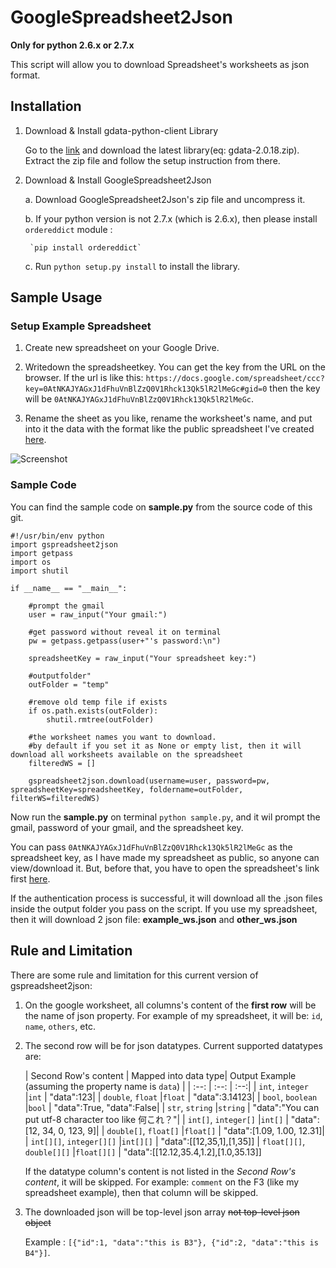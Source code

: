 GoogleSpreadsheet2Json
====
**Only for python 2.6.x or 2.7.x**

This script will allow you to download Spreadsheet's worksheets as json format.


## Installation

1. Download & Install gdata-python-client Library

	Go to the [link](https://code.google.com/p/gdata-python-client/downloads/list) and download the latest library(eq: gdata-2.0.18.zip). Extract the zip file and follow the setup instruction from there.
	
	
2. Download & Install GoogleSpreadsheet2Json 
	
	a. Download GoogleSpreadsheet2Json's zip file and uncompress it. 
	
	b. If your python version is not 2.7.x (which is 2.6.x), then please install `ordereddict` module :

		`pip install ordereddict`
	
	c. Run `python setup.py install` to install the library.

## Sample Usage
### Setup Example Spreadsheet

1. Create new spreadsheet on your Google Drive. 

2. Writedown the spreadsheetkey. You can get the key from the URL on the browser. If the url is like this: `https://docs.google.com/spreadsheet/ccc?key=0AtNKAJYAGxJ1dFhuVnBlZzQ0V1Rhck13Qk5lR2lMeGc#gid=0` then the key will be `0AtNKAJYAGxJ1dFhuVnBlZzQ0V1Rhck13Qk5lR2lMeGc`.

3. Rename the sheet as you like, rename the worksheet's name, and put into it the data with the format like the public spreadsheet I've created [here](https://docs.google.com/spreadsheet/ccc?key=0AtNKAJYAGxJ1dFhuVnBlZzQ0V1Rhck13Qk5lR2lMeGc#gid=0).

![Screenshot](https://dl.dropboxusercontent.com/u/14494023/screenshot-spreadsheet.png)

### Sample Code

You can find the sample code on **sample.py** from the source code of this git.

```
#!/usr/bin/env python
import gspreadsheet2json
import getpass
import os
import shutil

if __name__ == "__main__":
	
	#prompt the gmail
	user = raw_input("Your gmail:")

	#get password without reveal it on terminal
	pw = getpass.getpass(user+"'s password:\n")

	spreadsheetKey = raw_input("Your spreadsheet key:")

	#outputfolder"
	outFolder = "temp" 

	#remove old temp file if exists
	if os.path.exists(outFolder):
		shutil.rmtree(outFolder)

	#the worksheet names you want to download.
	#by default if you set it as None or empty list, then it will download all worksheets available on the spreadsheet
	filteredWS = []

	gspreadsheet2json.download(username=user, password=pw, spreadsheetKey=spreadsheetKey, foldername=outFolder, filterWS=filteredWS)
```

Now run the **sample.py** on terminal ``python sample.py``, and it wil prompt the gmail, password of your gmail, and the spreadsheet key. 

You can pass `0AtNKAJYAGxJ1dFhuVnBlZzQ0V1Rhck13Qk5lR2lMeGc` as the spreadsheet key, as I have made my spreadsheet as public, so anyone can view/download it. But, before that, you have to open the spreadsheet's link first [here](https://docs.google.com/spreadsheet/ccc?key=0AtNKAJYAGxJ1dFhuVnBlZzQ0V1Rhck13Qk5lR2lMeGc#gid=0). 

 If the authentication process is successful, it will download all the .json files inside the output folder you pass on the script. If you use my spreadsheet, then it will download 2 json file: **example_ws.json** and **other_ws.json**


## Rule and Limitation

There are some rule and limitation for this current version of gspreadsheet2json:

1. On the google worksheet, all columns's content of the **first row** will be the name of json property. For example of my spreadsheet, it will be: `id`, `name`, `others`, etc.
2. The second row will be for json datatypes. Current supported datatypes are: 

	| Second Row's content 		| Mapped into data type| Output Example (assuming the property name is `data`)	| 
| :--: 					| :--: 					| :--:|
| `int`, `integer`   	|`int`    				| "data":123|
| `double`, `float`    	|`float`    			| "data":3.14123|
| `bool`, `boolean`    	|`bool`   				| "data":True, "data":False|
| `str`, `string`		|`string` 				| "data":"You can put utf-8 character too like 何これ？"|
| `int[]`, `integer[]` 	|`int[]`    			| "data":[12, 34, 0, 123, 9]|
| `double[]`, `float[]`	|`float[]`    			| "data":[1.09, 1.00, 12.31]|
| `int[][]`, `integer[][]` 	|`int[][]`    		| "data":[[12,35,1],[1,35]]
| `float[][]`, `double[][]` 	|`float[][]`	| "data":[[12.12,35.4,1.2],[1.0,35.13]]

	If the datatype column's content is not listed in the *Second Row's content*, it will be skipped. For example: `comment` on the F3 (like my spreadsheet example), then that column will be skipped.
	
3. The downloaded json will be top-level json array ~~not top-level json object~~

	Example : `[{"id":1, "data":"this is B3"}, {"id":2, "data":"this is B4"}]`.
	
	


